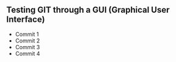 ## Testing GIT through a GUI (Graphical User Interface)

- Commit 1
- Commit 2
- Commit 3
- Commit 4
